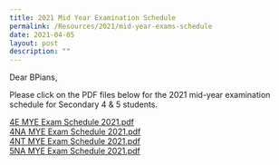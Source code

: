 ```yaml
---
title: 2021 Mid Year Examination Schedule
permalink: /Resources/2021/mid-year-exams-schedule
date: 2021-04-05
layout: post
description: ""
---
```


Dear BPians,  
  
Please click on the PDF files below for the 2021 mid-year examination schedule for Secondary 4 & 5 students.  
  
[4E MYE Exam Schedule 2021.pdf](https://www-bpghs-moe-edu-sg-admin.cwp.sg/qql/slot/u148/BPGHS%202021/Announcements%20&%20Updates/4E%20MYE%20Exam%20Schedule%202021.pdf)  
[4NA MYE Exam Schedule 2021.pdf](https://www-bpghs-moe-edu-sg-admin.cwp.sg/qql/slot/u148/BPGHS%202021/Announcements%20&%20Updates/4NA%20MYE%20Exam%20Schedule%202021.pdf)  
[4NT MYE Exam Schedule 2021.pdf](https://www-bpghs-moe-edu-sg-admin.cwp.sg/qql/slot/u148/BPGHS%202021/Announcements%20&%20Updates/4NT%20MYE%20Exam%20Schedule%202021.pdf)  
[5NA MYE Exam Schedule 2021.pdf](https://www-bpghs-moe-edu-sg-admin.cwp.sg/qql/slot/u148/BPGHS%202021/Announcements%20&%20Updates/5NA%20MYE%20Exam%20Schedule%202021.pdf)